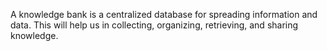 A knowledge bank is a centralized database for spreading information and data. This will help us  in collecting, organizing, retrieving, and sharing knowledge.
